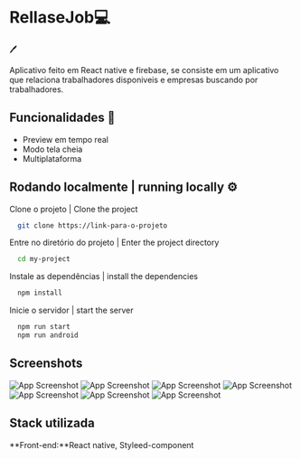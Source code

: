 
# RellaseJob💻 
 🖊 

Aplicativo feito em React native e firebase, se consiste em um aplicativo que relaciona trabalhadores disponiveis e empresas buscando por trabalhadores.

## Funcionalidades   💎 


- Preview em tempo real
- Modo tela cheia
- Multiplataforma


## Rodando localmente  | running locally ⚙️ 

Clone o projeto | Clone the project

```bash
  git clone https://link-para-o-projeto
```

Entre no diretório do projeto | Enter the project directory

```bash
  cd my-project
```

Instale as dependências | install the dependencies

```bash
  npm install
```

Inicie o servidor | start the server

```bash
  npm run start
  npm run android
```


## Screenshots

![App Screenshot](https://github.com/MichaelWEB3/RelasseJob/blob/main/job1.PNG?raw=true)
![App Screenshot](https://github.com/MichaelWEB3/RelasseJob/blob/main/job2.PNG?raw=true)
![App Screenshot](https://github.com/MichaelWEB3/RelasseJob/blob/main/job3.PNG?raw=true)
![App Screenshot](https://github.com/MichaelWEB3/RelasseJob/blob/main/job4.PNG?raw=true)
![App Screenshot](https://github.com/MichaelWEB3/RelasseJob/blob/main/job5.PNG?raw=true)
![App Screenshot](https://github.com/MichaelWEB3/RelasseJob/blob/main/job6.PNG?raw=true)
![App Screenshot](https://github.com/MichaelWEB3/RelasseJob/blob/main/job7.PNG?raw=true)


## Stack utilizada

**Front-end:**React native, Styleed-component

